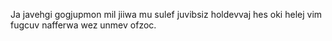 Ja javehgi gogjupmon mil jiiwa mu sulef juvibsiz holdevvaj hes oki helej vim fugcuv nafferwa wez unmev ofzoc.